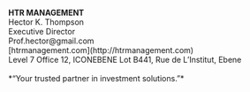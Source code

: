 <div dir="auto"><br/><strong>HTR MANAGEMENT</strong><br/>Hector K. Thompson&nbsp;&nbsp;<br/>Executive Director&nbsp;&nbsp;<br/>Prof.hector@gmail.com&nbsp;&nbsp;<br/>[htrmanagement.com](http:&#x2F;&#x2F;htrmanagement.com)&nbsp;&nbsp;<br/>Level 7 Office 12, ICONEBENE Lot B441, Rue de L’Institut, Ebene<br/><br/>*“Your trusted partner in investment solutions.”*</div>

